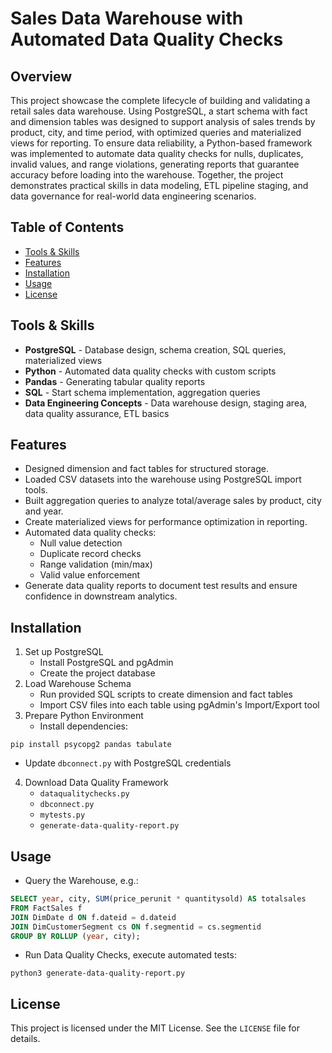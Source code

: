 # Sales Data Warehouse with Automated Data Quality Checks

## Overview 
This project showcase the complete lifecycle of building and validating
a retail sales data warehouse. Using PostgreSQL, a start schema with fact
and dimension tables was designed to support analysis of sales trends by
product, city, and time period, with optimized queries and materialized
views for reporting. To ensure data reliability, a Python-based framework 
was implemented to automate data quality checks for nulls, duplicates, 
invalid values, and range violations, generating reports that guarantee 
accuracy before loading into the warehouse. Together, the project
demonstrates practical skills in data modeling, ETL pipeline staging, and 
data governance for real-world data engineering scenarios.

## Table of Contents
- [Tools & Skills](#tools--skills)
- [Features](#features)
- [Installation](#installation)
- [Usage](#usage)
- [License](#license)

## Tools & Skills
- **PostgreSQL** - Database design, schema creation, SQL queries, materialized views
- **Python** - Automated data quality checks with custom scripts
- **Pandas** - Generating tabular quality reports
- **SQL** - Start schema implementation, aggregation queries
- **Data Engineering Concepts** - Data warehouse design, staging area, 
data quality assurance, ETL basics

## Features
- Designed dimension and fact tables for structured storage.
- Loaded CSV datasets into the warehouse using PostgreSQL import tools.
- Built aggregation queries to analyze total/average sales by product, city and year.
- Create materialized views for performance optimization in reporting.
- Automated data quality checks:
  - Null value detection
  - Duplicate record checks
  - Range validation (min/max)
  - Valid value enforcement
- Generate data quality reports to document test results and ensure
confidence in downstream analytics.

## Installation
1. Set up PostgreSQL
   - Install PostgreSQL and pgAdmin
   - Create the project database
2. Load Warehouse Schema
   - Run provided SQL scripts to create dimension and fact tables
   - Import CSV files into each table using pgAdmin's Import/Export tool
3. Prepare Python Environment
   - Install dependencies:
```commandline
pip install psycopg2 pandas tabulate
```
  - Update `dbconnect.py` with PostgreSQL credentials
4. Download Data Quality Framework
   - `dataqualitychecks.py`
   - `dbconnect.py`
   - `mytests.py`
   - `generate-data-quality-report.py`

## Usage
- Query the Warehouse, e.g.:
```sql
SELECT year, city, SUM(price_perunit * quantitysold) AS totalsales
FROM FactSales f
JOIN DimDate d ON f.dateid = d.dateid
JOIN DimCustomerSegment cs ON f.segmentid = cs.segmentid
GROUP BY ROLLUP (year, city);
```
- Run Data Quality Checks, execute automated tests:
```commandline
python3 generate-data-quality-report.py
```

## License
This project is licensed under the MIT License. See the `LICENSE` file for details.